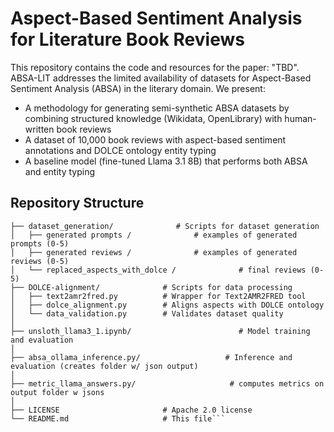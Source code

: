 # Aspect-Based Sentiment Analysis for Literature Book Reviews

This repository contains the code and resources for the paper: "TBD". ABSA-LIT addresses the limited availability of datasets for Aspect-Based Sentiment Analysis (ABSA) in the literary domain. We present:

- A methodology for generating semi-synthetic ABSA datasets by combining structured knowledge (Wikidata, OpenLibrary) with human-written book reviews
- A dataset of 10,000 book reviews with aspect-based sentiment annotations and DOLCE ontology entity typing
- A baseline model (fine-tuned Llama 3.1 8B) that performs both ABSA and entity typing

## Repository Structure
```shell
├── dataset_generation/              # Scripts for dataset generation
│   ├── generated prompts /              # examples of generated prompts (0-5)
│   ├── generated reviews /              # examples of generated reviews (0-5)
│   └── replaced_aspects_with_dolce /              # final reviews (0-5)
├── DOLCE-alignment/              # Scripts for data processing
│   ├── text2amr2fred.py          # Wrapper for Text2AMR2FRED tool
│   ├── dolce_alignment.py        # Aligns aspects with DOLCE ontology
│   └── data_validation.py        # Validates dataset quality
│
├── unsloth_llama3_1.ipynb/                        # Model training and evaluation
│
├── absa_ollama_inference.py/                   # Inference and evaluation (creates folder w/ json output)
│
├── metric_llama_answers.py/                     # computes metrics on output folder w jsons
│
├── LICENSE                       # Apache 2.0 license
└── README.md                     # This file```

